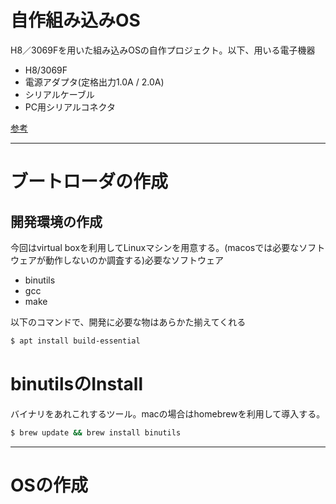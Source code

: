 # 自作組み込みOS
H8／3069Fを用いた組み込みOSの自作プロジェクト。以下、用いる電子機器
- H8/3069F
- 電源アダプタ(定格出力1.0A / 2.0A)
- シリアルケーブル
- PC用シリアルコネクタ

[参考](http://kozos.jp/books/makeos/)

* * *

# ブートローダの作成

## 開発環境の作成
今回はvirtual boxを利用してLinuxマシンを用意する。(macosでは必要なソフトウェアが動作しないのか調査する)必要なソフトウェア
- binutils
- gcc
- make

以下のコマンドで、開発に必要な物はあらかた揃えてくれる
```zsh
$ apt install build-essential
```

# binutilsのInstall
バイナリをあれこれするツール。macの場合はhomebrewを利用して導入する。
```zsh 
$ brew update && brew install binutils
```

* * * 

# OSの作成
